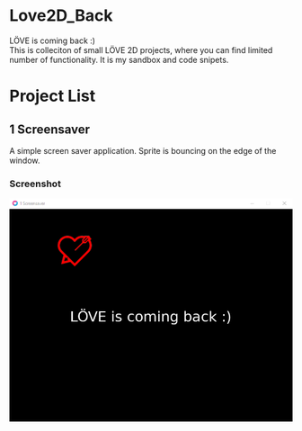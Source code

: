 # Love2D_Back
 LÖVE is coming back :) <br />
 This is colleciton of small LÖVE 2D projects, where you can find limited number of functionality. It is my sandbox and code snipets.
  
# Project List 

## 1 Screensaver

A simple screen saver application. Sprite is bouncing on the edge of the window.

### Screenshot

![alt text](Screenshots/1_ScreenSaver_Screenshot1.PNG)
